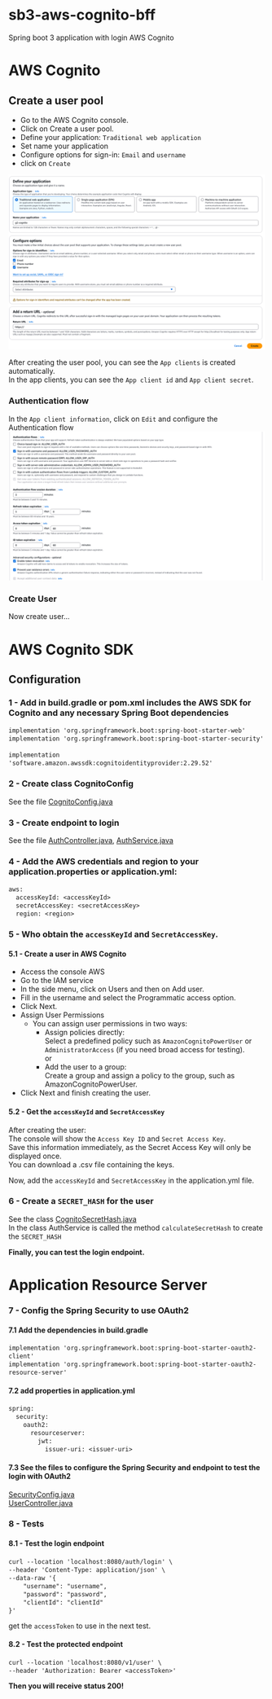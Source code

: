 # sb3-aws-cognito-bff
Spring boot 3 application with login AWS Cognito

# AWS Cognito
## Create a user pool
- Go to the AWS Cognito console.
- Click on Create a user pool.
- Define your application: `Traditional web application`
- Set name your application
- Configure options for sign-in: `Email` and `username`
- click on `Create`

![create-user-pool-cognito.png](documentation/create-user-pool-cognito.png)

After creating the user pool, you can see the `App clients` is created automatically. <br>
In the app clients, you can see the `App client id` and `App client secret`. <br>

### Authentication flow
In the `App client information`, click on `Edit` and configure the Authentication flow <br>
![authentication-flow.png](documentation/authentication-flow.png) <br>

### Create User
Now create user...<br>


# AWS Cognito SDK

## Configuration

### 1 - Add in build.gradle or pom.xml includes the AWS SDK for Cognito and any necessary Spring Boot dependencies
```
implementation 'org.springframework.boot:spring-boot-starter-web'
implementation 'org.springframework.boot:spring-boot-starter-security'

implementation 'software.amazon.awssdk:cognitoidentityprovider:2.29.52'
```

### 2 - Create class CognitoConfig <br>
See the file [CognitoConfig.java](src/main/java/br/dev/g2/cognnito_sb_demo/config/CognitoConfig.java)

### 3 - Create endpoint to login <br>
See the file [AuthController.java](src/main/java/br/dev/g2/cognnito_sb_demo/controller/AuthController.java), 
[AuthService.java](src/main/java/br/dev/g2/cognnito_sb_demo/service/AuthService.java)

### 4 - Add the AWS credentials and region to your application.properties or application.yml:
```
aws:
  accessKeyId: <accessKeyId>
  secretAccessKey: <secretAccessKey>
  region: <region>
```

### 5 - Who obtain the `accessKeyId` and `SecretAccessKey`.<br>

#### 5.1 - Create a user in AWS Cognito

- Access the console AWS
- Go to the IAM service
- In the side menu, click on Users and then on Add user.
- Fill in the username and select the Programmatic access option.
- Click Next.
- Assign User Permissions
  - You can assign user permissions in two ways:
    - Assign policies directly: <br>
        Select a predefined policy such as `AmazonCognitoPowerUser` or `AdministratorAccess` (if you need broad access for testing). <br>
      or <br>
    - Add the user to a group:<br>
      Create a group and assign a policy to the group, such as AmazonCognitoPowerUser.
- Click Next and finish creating the user.

#### 5.2 - Get the `accessKeyId` and `SecretAccessKey`

After creating the user: <br>
The console will show the `Access Key ID` and `Secret Access Key`. <br>
Save this information immediately, as the Secret Access Key will only be displayed once.<br>
You can download a .csv file containing the keys.

Now, add the `accessKeyId` and `SecretAccessKey` in the application.yml file.

### 6 - Create a `SECRET_HASH` for the user
See the class [CognitoSecretHash.java](src/main/java/br/dev/g2/cognnito_sb_demo/service/CognitoSecretHash.java) <br>
In the class AuthService is called the method `calculateSecretHash` to create the `SECRET_HASH` <br>

**Finally, you can test the login endpoint.**

# Application Resource Server

### 7 - Config the Spring Security to use OAuth2

#### 7.1 Add the dependencies in build.gradle
```
implementation 'org.springframework.boot:spring-boot-starter-oauth2-client'
implementation 'org.springframework.boot:spring-boot-starter-oauth2-resource-server'
```
#### 7.2 add properties in application.yml
```
spring:
  security:
    oauth2:
      resourceserver:
        jwt:
          issuer-uri: <issuer-uri>
```

#### 7.3 See the files to configure the Spring Security and endpoint to test the login with OAuth2
[SecurityConfig.java](src/main/java/br/dev/g2/cognnito_sb_demo/config/SecurityConfig.java) <br>
[UserController.java](src/main/java/br/dev/g2/cognnito_sb_demo/controller/UserController.java) <br>

### 8 - Tests

#### 8.1 - Test the login endpoint
```
curl --location 'localhost:8080/auth/login' \
--header 'Content-Type: application/json' \
--data-raw '{
    "username": "username",
    "password": "password",
    "clientId": "clientId"
}'
```
get the `accessToken` to use in the next test.

#### 8.2 - Test the protected endpoint

```
curl --location 'localhost:8080/v1/user' \
--header 'Authorization: Bearer <accessToken>'
```

**Then you will receive status 200!**